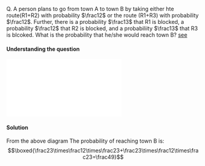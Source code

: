 Q. A person plans to go from town A to town B by taking either hte route(R1+R2) with probability $\frac12$ or the route (R1+R3) with probability $\frac12$. Further, there is a probability $\frac13$ that R1 is blocked, a probability $\frac12$ that R2 is blocked, and a probabiliity $\frac13$ that R3 is blcoked. What is the probability that he/she would reach town B? [see](../../../Excalidraw/probability%20diagram.excalidraw.md)
#### Understanding the question
![](route%20probability%20tree.excalidraw.md)
#### Solution
From the above diagram 
The probability of reaching town B is: $$\boxed{\frac23\times\frac12\times\frac23+\frac23\times\frac12\times\frac23=\frac49}$$
